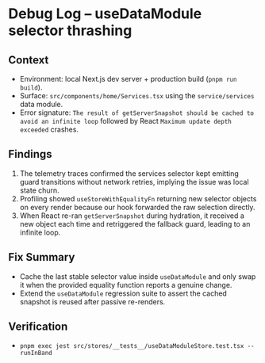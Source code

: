 # Debug Log – useDataModule selector thrashing

## Context
- Environment: local Next.js dev server + production build (`pnpm run build`).
- Surface: `src/components/home/Services.tsx` using the `service/services` data module.
- Error signature: `The result of getServerSnapshot should be cached to avoid an infinite loop` followed by React `Maximum update depth exceeded` crashes.

## Findings
1. The telemetry traces confirmed the services selector kept emitting guard transitions without network retries, implying the issue was local state churn.
2. Profiling showed `useStoreWithEqualityFn` returning new selector objects on every render because our hook forwarded the raw selection directly.
3. When React re-ran `getServerSnapshot` during hydration, it received a new object each time and retriggered the fallback guard, leading to an infinite loop.

## Fix Summary
- Cache the last stable selector value inside `useDataModule` and only swap it when the provided equality function reports a genuine change.
- Extend the `useDataModule` regression suite to assert the cached snapshot is reused after passive re-renders.

## Verification
- `pnpm exec jest src/stores/__tests__/useDataModuleStore.test.tsx --runInBand`
